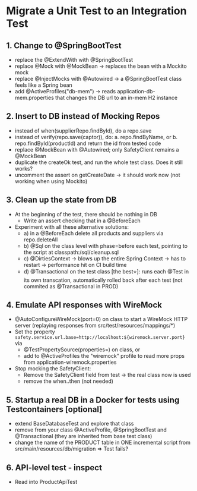 # Migrate a Unit Test to an Integration Test

## 1. Change to @SpringBootTest
- replace the @ExtendWith with @SpringBootTest
- replace @Mock with @MockBean -> replaces the bean with a Mockito mock
- replace @InjectMocks with @Autowired -> a @SpringBootTest class feels like a Spring bean
- add @ActiveProfiles("db-mem") -> reads application-db-mem.properties that changes the DB url to an in-mem H2 instance

## 2. Insert to DB instead of Mocking Repos
- instead of when(supplierRepo.findById), do a repo.save
- instead of verify(repo.save(captor)), do:
  a. repo.findByName, or
  b. repo.findById(productId) and return the id from tested code 
- replace @MockBean with @Autowired; only SafetyClient remains a @MockBean
- duplicate the createOk test, and run the whole test class. Does it still works?
- uncomment the assert on getCreateDate -> it should work now (not working when using Mockito)

## 3. Clean up the state from DB
- At the beginning of the test, there should be nothing in DB 
  - Write an assert checking that in a @BeforeEach
- Experiment with all these alternative solutions:
    - a) in a @BeforeEach delete all products and suppliers via repo.deleteAll
    - b) @Sql on the class level with phase=before each test, pointing to the script at classpath:/sql/cleanup.sql  
    - c) @DirtiesContext -> blows up the entire Spring Context -> has to restart -> performance hit on CI build time
    - d) @Transactional on the test class [the best⭐️]: runs each @Test in its own transcation,
      automatically rolled back after each test (not commited as @Transactional in PROD)

## 4. Emulate API responses with WireMock
- @AutoConfigureWireMock(port=0) on class to start a WireMock HTTP server
  (replaying responses from src/test/resources/mappings/*)
- Set the property `safety.service.url.base=http://localhost:${wiremock.server.port}` via
  - @TestPropertySource(properties=) on class, or
  - add to @ActiveProfiles the "wiremock" profile to read more props from application-wiremock.properties
- Stop mocking the SafetyClient:
  - Remove the SafetyClient field from test -> the real class now is used
  - remove the when..then (not needed) 

## 5. Startup a real DB in a Docker for tests using Testcontainers [optional]
- extend BaseDatabaseTest and explore that class
- remove from your class @ActiveProfile, @SpringBootTest and @Transactional (they are inherited from base test class)
- change the name of the PRODUCT table in ONE incremental script from src/main/resources/db/migration => Test fails?

## 6. API-level test - inspect
- Read into ProductApiTest